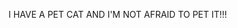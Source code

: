 I HAVE A PET CAT AND I'M NOT AFRAID TO PET IT!!!

<!---
Czenecz/Czenecz is a ✨ special ✨ repository because its `README.md` (this file) appears on your GitHub profile.
You can click the Preview link to take a look at your changes.
--->
